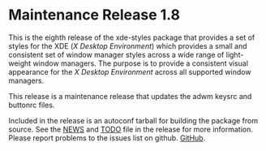 [xde-styles -- release notes.  2022-01-29]: #

Maintenance Release 1.8
=======================

This is the eighth release of the xde-styles package that provides a set
of styles for the XDE (_X Desktop Environment_) which provides a small
and consistent set of window manager styles across a wide range of
light-weight window managers.  The purpose is to provide a consistent
visual appearance for the _X Desktop Environment_ across all supported
window managers.

This release is a maintenance release that updates the adwm keysrc and
buttonrc files.

Included in the release is an autoconf tarball for building the package
from source.  See the [NEWS](NEWS) and [TODO](TODO) file in the release
for more information.  Please report problems to the issues list on
github.  [GitHub](https://github.com/bbidulock/xde-styles/issues).

[ vim: set ft=markdown sw=4 tw=72 nocin nosi fo+=tcqlorn spell: ]: #
